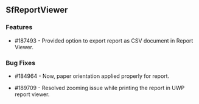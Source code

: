 ## SfReportViewer

### Features

* \#187493 - Provided option to export report as CSV document in Report Viewer.

### Bug Fixes

* \#184964 - Now, paper orientation applied properly for report.

* \#189709 - Resolved zooming issue while printing the report in UWP report viewer.
